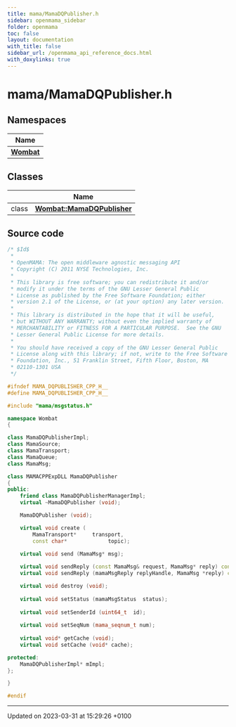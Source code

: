 ```yaml
---
title: mama/MamaDQPublisher.h
sidebar: openmama_sidebar
folder: openmama
toc: false
layout: documentation
with_title: false
sidebar_url: /openmama_api_reference_docs.html
with_doxylinks: true
---
```


# mama/MamaDQPublisher.h



## Namespaces

| Name           |
| -------------- |
| **[Wombat](namespaceWombat.html)**  |

## Classes

|                | Name           |
| -------------- | -------------- |
| class | **[Wombat::MamaDQPublisher](classWombat_1_1MamaDQPublisher.html)**  |




## Source code

```cpp
/* $Id$
 *
 * OpenMAMA: The open middleware agnostic messaging API
 * Copyright (C) 2011 NYSE Technologies, Inc.
 *
 * This library is free software; you can redistribute it and/or
 * modify it under the terms of the GNU Lesser General Public
 * License as published by the Free Software Foundation; either
 * version 2.1 of the License, or (at your option) any later version.
 *
 * This library is distributed in the hope that it will be useful,
 * but WITHOUT ANY WARRANTY; without even the implied warranty of
 * MERCHANTABILITY or FITNESS FOR A PARTICULAR PURPOSE.  See the GNU
 * Lesser General Public License for more details.
 *
 * You should have received a copy of the GNU Lesser General Public
 * License along with this library; if not, write to the Free Software
 * Foundation, Inc., 51 Franklin Street, Fifth Floor, Boston, MA
 * 02110-1301 USA
 */

#ifndef MAMA_DQPUBLISHER_CPP_H__
#define MAMA_DQPUBLISHER_CPP_H__

#include "mama/msgstatus.h"

namespace Wombat 
{

class MamaDQPublisherImpl;
class MamaSource;
class MamaTransport;
class MamaQueue;
class MamaMsg;

class MAMACPPExpDLL MamaDQPublisher
{
public: 
    friend class MamaDQPublisherManagerImpl;
    virtual ~MamaDQPublisher (void);

    MamaDQPublisher (void);

    virtual void create (
        MamaTransport*     transport,
        const char*             topic);

    virtual void send (MamaMsg* msg);
   
    virtual void sendReply (const MamaMsg& request, MamaMsg* reply) const;
    virtual void sendReply (mamaMsgReply replyHandle, MamaMsg *reply) const;

    virtual void destroy (void);
    
    virtual void setStatus (mamaMsgStatus  status);
    
    virtual void setSenderId (uint64_t  id);
    
    virtual void setSeqNum (mama_seqnum_t num);
    
    virtual void* getCache (void);
    virtual void setCache (void* cache);

protected:
    MamaDQPublisherImpl* mImpl;
};

}

#endif
```


-------------------------------

Updated on 2023-03-31 at 15:29:26 +0100
